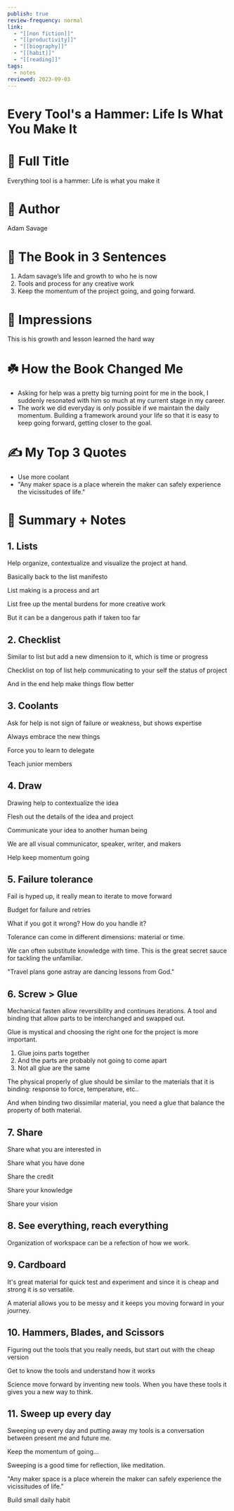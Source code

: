 ```yaml
---
publish: true
review-frequency: normal
link:
  - "[[non fiction]]"
  - "[[productivity]]"
  - "[[biography]]"
  - "[[habit]]"
  - "[[reading]]"
tags:
  - notes
reviewed: 2023-09-03
---
```

# Every Tool's a Hammer: Life Is What You Make It 

# 🔭 Full Title

Everything tool is a hammer: Life is what you make it

# 🔭 Author

Adam Savage

# 🚀 The Book in 3 Sentences

1.  Adam savage’s life and growth to who he is now
2.  Tools and process for any creative work
3.  Keep the momentum of the project going, and going forward.

# 🎨 Impressions

This is his growth and lesson learned the hard way

# ☘️ How the Book Changed Me

-   Asking for help was a pretty big turning point for me in the book, I suddenly resonated with him so much at my current stage in my career.
-   The work we did everyday is only possible if we maintain the daily momentum. Building a framework around your life so that it is easy to keep going forward, getting closer to the goal.

# ✍️ My Top 3 Quotes

-   Use more coolant
-   "Any maker space is a place wherein the maker can safely experience the vicissitudes of life."

# 📒 Summary + Notes

## 1. Lists

Help organize, contextualize and visualize the project at hand.

Basically back to the list manifesto

List making is a process and art

List free up the mental burdens for more creative work

But it can be a dangerous path if taken too far

## 2. Checklist

Similar to list but add a new dimension to it, which is time or progress

Checklist on top of list help communicating to your self the status of project

And in the end help make things flow better

## 3. Coolants

Ask for help is not sign of failure or weakness, but shows expertise

Always embrace the new things

Force you to learn to delegate

Teach junior members

## 4. Draw

Drawing help to contextualize the idea

Flesh out the details of the idea and project

Communicate your idea to another human being

We are all visual communicator, speaker, writer, and makers

Help keep momentum going

## 5. Failure tolerance

Fail is hyped up, it really mean to iterate to move forward

Budget for failure and retries

What if you got it wrong? How do you handle it?

Tolerance can come in different dimensions: material or time.

We can often substitute knowledge with time. This is the great secret sauce for tackling the unfamiliar.

"Travel plans gone astray are dancing lessons from God."

## 6. Screw > Glue

Mechanical fasten allow reversibility and continues iterations. A tool and binding that allow parts to be interchanged and swapped out.

Glue is mystical and choosing the right one for the project is more important.

1.  Glue joins parts together
2.  And the parts are probably not going to come apart
3.  Not all glue are the same

The physical properly of glue should be similar to the materials that it is binding: response to force, temperature, etc..

And when binding two dissimilar material, you need a glue that balance the property of both material.

## 7. Share

Share what you are interested in

Share what you have done

Share the credit

Share your knowledge

Share your vision

## 8. See everything, reach everything

Organization of workspace can be a refection of how we work.

## 9. Cardboard

It's great material for quick test and experiment and since it is cheap and strong it is so versatile.

A material allows you to be messy and it keeps you moving forward in your journey.

## 10. Hammers, Blades, and Scissors

Figuring out the tools that you really needs, but start out with the cheap version

Get to know the tools and understand how it works

Science move forward by inventing new tools. When you have these tools it gives you a new way to think.

## 11. Sweep up every day

Sweeping up every day and putting away my tools is a conversation between present me and future me.

Keep the momentum of going...

Sweeping is a good time for reflection, like meditation.

"Any maker space is a place wherein the maker can safely experience the vicissitudes of life."

Build small daily habit